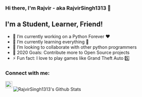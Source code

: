 ### Hi there, I'm Rajvir - aka RajvirSingh1313 👋

## I'm a Student, Learner, Friend!
- 🔭 I’m currently working on a Python Forever ❤
- 🌱 I’m currently learning everything 🤣
- 👯 I’m looking to collaborate with other python programmers
- 🥅 2020 Goals: Contribute more to Open Source projects
- ⚡ Fun fact: I love to play games like Grand Theft Auto 5️⃣

### Connect with me:

[<img align="left" alt="RajvirSingh1313 | Discord" width="22px" src="https://cdn.jsdelivr.net/npm/simple-icons@v3/icons/discord.svg" />][discord]

<br />

<img align="left" alt="RajvirSingh1313's Github Stats" src="https://github-readme-stats.vercel.app/api?username=codeSTACKr&show_icons=true&hide_border=true" />

[discord]: https://discord.com/channels/@Rajvir47#4741
